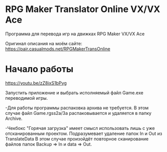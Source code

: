 # RPG Maker Translator Online VX/VX Ace
Программа для перевода игр на движках RPG Maker VX/VX Ace

Оригинал описания на моём сайте:
https://pair.casualmods.net/RPGMakerTransOnline

# Начало работы

https://youtu.be/zZ8ixS1bPvg

Запустить приложение и выбрать исполняемый файл Game.exe переводимой игры.

-Для работы программы распаковка архива не требуется. В этом случае файл Game.rgss2a/3a распаковывается и удаляется в папку Archive.

-Чекбокс "Горячая загрузка" имеет смысл использовать лишь с уже отсканированным проектом. Подразумевает удаление папок In и Out из TranslateData В этом случае произойдёт повторное сканирование файлов папок Backup => In и data => Out.

